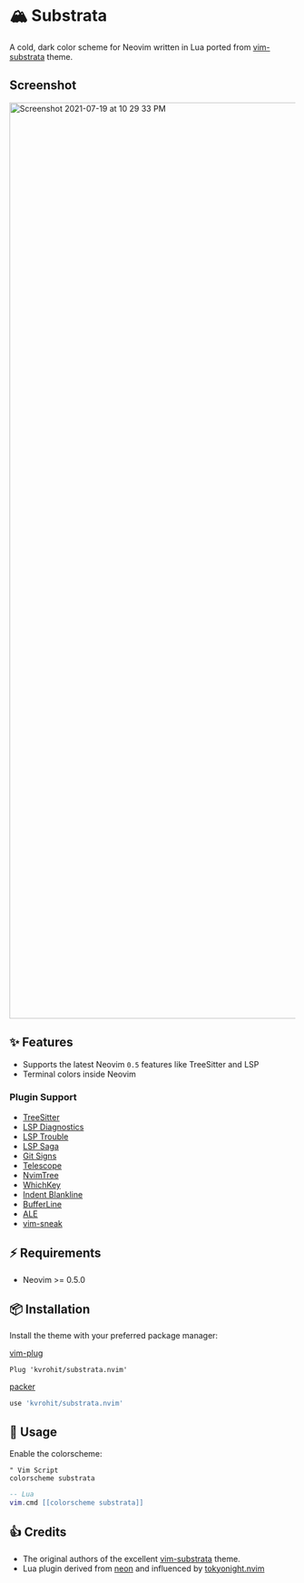 # 🏔  Substrata

A cold, dark color scheme for Neovim written in Lua ported from [vim-substrata](https://github.com/arzg/vim-substrata) theme.

## Screenshot

<img width="1612" alt="Screenshot 2021-07-19 at 10 29 33 PM" src="https://user-images.githubusercontent.com/1040966/126198536-db58e689-f7cb-4cc7-a331-04b29c080c46.png">

## ✨ Features

- Supports the latest Neovim `0.5` features like TreeSitter and LSP
- Terminal colors inside Neovim

### Plugin Support

- [TreeSitter](https://github.com/nvim-treesitter/nvim-treesitter)
- [LSP Diagnostics](https://neovim.io/doc/user/lsp.html)
- [LSP Trouble](https://github.com/folke/lsp-trouble.nvim)
- [LSP Saga](https://github.com/glepnir/lspsaga.nvim)
- [Git Signs](https://github.com/lewis6991/gitsigns.nvim)
- [Telescope](https://github.com/nvim-telescope/telescope.nvim)
- [NvimTree](https://github.com/kyazdani42/nvim-tree.lua)
- [WhichKey](https://github.com/liuchengxu/vim-which-key)
- [Indent Blankline](https://github.com/lukas-reineke/indent-blankline.nvim)
- [BufferLine](https://github.com/akinsho/nvim-bufferline.lua)
- [ALE](https://github.com/dense-analysis/ale)
- [vim-sneak](https://github.com/justinmk/vim-sneak)

## ⚡️ Requirements

- Neovim >= 0.5.0

## 📦 Installation

Install the theme with your preferred package manager:

[vim-plug](https://github.com/junegunn/vim-plug)

```vim
Plug 'kvrohit/substrata.nvim'
```

[packer](https://github.com/wbthomason/packer.nvim)

```lua
use 'kvrohit/substrata.nvim'
```

## 🚀 Usage

Enable the colorscheme:

```vim
" Vim Script
colorscheme substrata
```

```lua
-- Lua
vim.cmd [[colorscheme substrata]]
```

## 👍 Credits

- The original authors of the excellent [vim-substrata](https://github.com/arzg/vim-substrata) theme.
- Lua plugin derived from [neon](https://github.com/rafamadriz/neon) and influenced by [tokyonight.nvim](https://github.com/folke/tokyonight.nvim)
